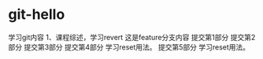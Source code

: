 # git-hello
学习git内容
1、课程综述，学习revert
这是feature分支内容
提交第1部分
提交第2部分
提交第3部分
提交第4部分 学习reset用法。
提交第5部分 学习reset用法。